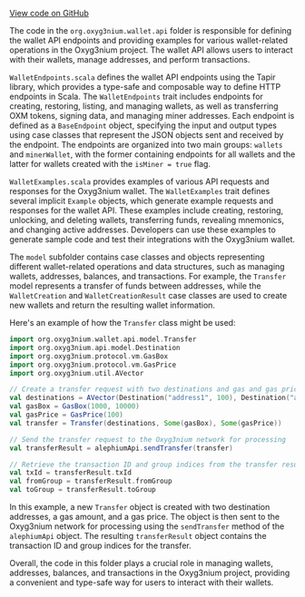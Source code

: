 [View code on GitHub](https://github.com/alephium/alephium/.autodoc/docs/json/wallet/src/main/scala/org/alephium/wallet/api)

The code in the `org.oxyg3nium.wallet.api` folder is responsible for defining the wallet API endpoints and providing examples for various wallet-related operations in the Oxyg3nium project. The wallet API allows users to interact with their wallets, manage addresses, and perform transactions.

`WalletEndpoints.scala` defines the wallet API endpoints using the Tapir library, which provides a type-safe and composable way to define HTTP endpoints in Scala. The `WalletEndpoints` trait includes endpoints for creating, restoring, listing, and managing wallets, as well as transferring OXM tokens, signing data, and managing miner addresses. Each endpoint is defined as a `BaseEndpoint` object, specifying the input and output types using case classes that represent the JSON objects sent and received by the endpoint. The endpoints are organized into two main groups: `wallets` and `minerWallet`, with the former containing endpoints for all wallets and the latter for wallets created with the `isMiner = true` flag.

`WalletExamples.scala` provides examples of various API requests and responses for the Oxyg3nium wallet. The `WalletExamples` trait defines several implicit `Example` objects, which generate example requests and responses for the wallet API. These examples include creating, restoring, unlocking, and deleting wallets, transferring funds, revealing mnemonics, and changing active addresses. Developers can use these examples to generate sample code and test their integrations with the Oxyg3nium wallet.

The `model` subfolder contains case classes and objects representing different wallet-related operations and data structures, such as managing wallets, addresses, balances, and transactions. For example, the `Transfer` model represents a transfer of funds between addresses, while the `WalletCreation` and `WalletCreationResult` case classes are used to create new wallets and return the resulting wallet information.

Here's an example of how the `Transfer` class might be used:

```scala
import org.oxyg3nium.wallet.api.model.Transfer
import org.oxyg3nium.api.model.Destination
import org.oxyg3nium.protocol.vm.GasBox
import org.oxyg3nium.protocol.vm.GasPrice
import org.oxyg3nium.util.AVector

// Create a transfer request with two destinations and gas and gas price specified
val destinations = AVector(Destination("address1", 100), Destination("address2", 200))
val gasBox = GasBox(1000, 10000)
val gasPrice = GasPrice(100)
val transfer = Transfer(destinations, Some(gasBox), Some(gasPrice))

// Send the transfer request to the Oxyg3nium network for processing
val transferResult = alephiumApi.sendTransfer(transfer)

// Retrieve the transaction ID and group indices from the transfer result
val txId = transferResult.txId
val fromGroup = transferResult.fromGroup
val toGroup = transferResult.toGroup
```

In this example, a new `Transfer` object is created with two destination addresses, a gas amount, and a gas price. The object is then sent to the Oxyg3nium network for processing using the `sendTransfer` method of the `alephiumApi` object. The resulting `transferResult` object contains the transaction ID and group indices for the transfer.

Overall, the code in this folder plays a crucial role in managing wallets, addresses, balances, and transactions in the Oxyg3nium project, providing a convenient and type-safe way for users to interact with their wallets.
